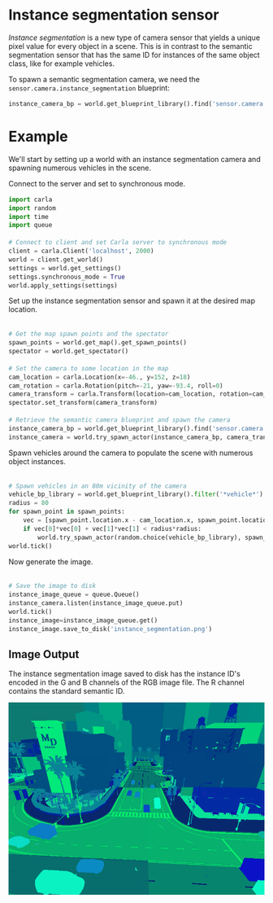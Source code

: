 # Instance segmentation sensor

*Instance segmentation* is a new type of camera sensor that yields a unique pixel value for every object in a scene. This is in contrast to the semantic segmentation sensor that has the same ID for instances of the same object class, like for example vehicles. 

To spawn a semantic segmentation camera, we need the `sensor.camera.instance_segmentation` blueprint:

```py
instance_camera_bp = world.get_blueprint_library().find('sensor.camera.instance_segmentation')
```

# Example

We'll start by setting up a world with an instance segmentation camera and spawning numerous vehicles in the scene.

Connect to the server and set to synchronous mode.

```py
import carla
import random
import time
import queue

# Connect to client and set Carla server to synchronous mode
client = carla.Client('localhost', 2000)
world = client.get_world()
settings = world.get_settings()
settings.synchronous_mode = True
world.apply_settings(settings) 

```

Set up the instance segmentation sensor and spawn it at the desired map location.

```py

# Get the map spawn points and the spectator
spawn_points = world.get_map().get_spawn_points()
spectator = world.get_spectator()

# Set the camera to some location in the map
cam_location = carla.Location(x=-46., y=152, z=18)
cam_rotation = carla.Rotation(pitch=-21, yaw=-93.4, roll=0)
camera_transform = carla.Transform(location=cam_location, rotation=cam_rotation)
spectator.set_transform(camera_transform)

# Retrieve the semantic camera blueprint and spawn the camera
instance_camera_bp = world.get_blueprint_library().find('sensor.camera.instance_segmentation')
instance_camera = world.try_spawn_actor(instance_camera_bp, camera_transform)

```

Spawn vehicles around the camera to populate the scene with numerous object instances.

```py

# Spawn vehicles in an 80m vicinity of the camera
vehicle_bp_library = world.get_blueprint_library().filter('*vehicle*')
radius = 80
for spawn_point in spawn_points:
    vec = [spawn_point.location.x - cam_location.x, spawn_point.location.y - cam_location.y]
    if vec[0]*vec[0] + vec[1]*vec[1] < radius*radius:
        world.try_spawn_actor(random.choice(vehicle_bp_library), spawn_point)
world.tick()
```

Now generate the image.

```py

# Save the image to disk
instance_image_queue = queue.Queue()
instance_camera.listen(instance_image_queue.put)
world.tick()
instance_image=instance_image_queue.get()
instance_image.save_to_disk('instance_segmentation.png')

```

## Image Output

The instance segmentation image saved to disk has the instance ID's encoded in the G and B channels of the RGB image file. The R channel contains the standard semantic ID.

![instance_segmentation](img/instance_segmentation.png)




